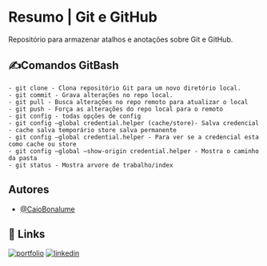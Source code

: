 
# Resumo | Git e GitHub

Repositório para armazenar atalhos e anotações sobre Git e GitHub.

## ✍️Comandos GitBash
```
- git clone - Clona repositório Git para um novo diretório local.
- git commit - Grava alterações no repo local.
- git pull - Busca alterações no repo remoto para atualizar o local
- git push - Força as alterações do repo local para o remoto
- git config - todas opções de config
- git config —global credential.helper (cache/store)- Salva credencial - cache salva temporário store salva permanente
- git config —global credential.helper - Para ver se a credencial esta como cache ou store
- git config —global —show-origin credential.helper - Mostra o caminho da pasta
- git status - Mostra arvore de trabalho/index
```

## Autores

- [@CaioBonalume](https://github.com/CaioBonalume)


## 🔗 Links
[![portfolio](https://img.shields.io/badge/my_portfolio-000?style=for-the-badge&logo=ko-fi&logoColor=white)](https://google.com/)
[![linkedin](https://img.shields.io/badge/linkedin-0A66C2?style=for-the-badge&logo=linkedin&logoColor=white)](https://www.linkedin.com/in/caio-bonalume-87b1974b/)

